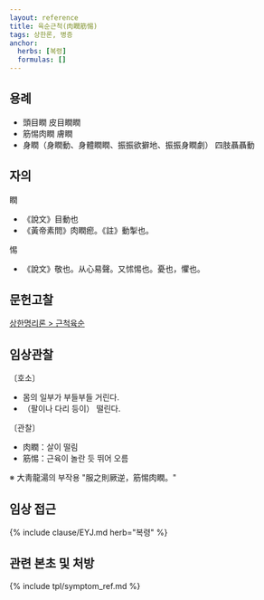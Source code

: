 ```yaml
---
layout: reference
title: 육순근척(肉瞤筋惕)
tags: 상한론, 병증
anchor:
  herbs: [복령]
  formulas: []
---
```



## 용례

* 頭目瞤 皮目瞤瞤
* 筋惕肉瞤 膚瞤
* 身瞤（身瞤動、身體瞤瞤、振振欲擗地、振振身瞤劇） 四肢聶聶動


## 자의

瞤
* 《說文》目動也
* 《黃帝素問》肉瞤瘛。《註》動掣也。

惕
* 《說文》敬也。从心易聲。又怵惕也。憂也，懼也。

## 문헌고찰


[상한명리론 > 근척육순]({{site.baseurl}}/reference/Books/Etc/상한명리론#근척육순)

## 임상관찰

〔호소〕

* 몸의 일부가 부들부들 거린다.
* （팔이나 다리 등이） 떨린다.


〔관찰〕

* 肉瞤：살이 떨림
* 筋惕：근육이 놀란 듯 뛰어 오름

※ 大靑龍湯의 부작용 "服之則厥逆，筋惕肉瞤。"

## 임상 접근

{% include clause/EYJ.md herb="복령" %}


## 관련 본초 및 처방


{% include tpl/symptom_ref.md %}
